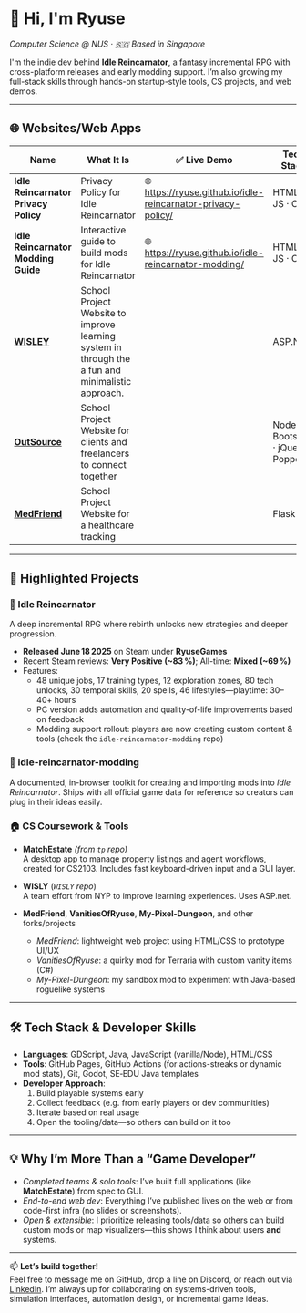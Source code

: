 # 👋 Hi, I'm **Ryuse**  
*Computer Science @ NUS · 🇸🇬 Based in Singapore*

I'm the indie dev behind **Idle Reincarnator**, a fantasy incremental RPG with cross-platform releases and early modding support. I’m also growing my full-stack skills through hands-on startup-style tools, CS projects, and web demos.

---

## 🌐 Websites/Web Apps

| Name | What It Is | ✅ Live Demo | Tech Stack |
|------|-------------|-------------|------------|
| **Idle Reincarnator Privacy Policy** | Privacy Policy for Idle Reincarnator | 🌐 https://ryuse.github.io/idle-reincarnator-privacy-policy/ | HTML · JS · CSS |
| **Idle Reincarnator Modding Guide** | Interactive guide to build mods for Idle Reincarnator | 🌐 https://ryuse.github.io/idle-reincarnator-modding/ | HTML · JS · CSS |
| **[WISLEY](https://github.com/Ryuse/WISLY)** | School Project Website to improve learning system in through the a fun and minimalistic approach.  | | ASP.NET |
| **[OutSource](https://github.com/JDesignEra/outsource)** | School Project Website for clients and freelancers to connect together | | Node.js · Bootstrap · jQuery · Popper.js|
| **[MedFriend](https://github.com/Ryuse/MedFriend)** | School Project Website for a healthcare tracking | | Flask |

---

## 🚀 Highlighted Projects

### 🧙 Idle Reincarnator  
A deep incremental RPG where rebirth unlocks new strategies and deeper progression.  
- **Released June 18 2025** on Steam under **RyuseGames**
- Recent Steam reviews: **Very Positive (~83 %)**; All-time: **Mixed (~69 %)**
- Features:
  - 48 unique jobs, 17 training types, 12 exploration zones, 80 tech unlocks, 30 temporal skills, 20 spells, 46 lifestyles—playtime: 30–40+ hours 
  - PC version adds automation and quality-of-life improvements based on feedback
  - Modding support rollout: players are now creating custom content & tools (check the `idle-reincarnator-modding` repo)

### 🔧 idle-reincarnator-modding  
A documented, in-browser toolkit for creating and importing mods into *Idle Reincarnator*. Ships with all official game data for reference so creators can plug in their ideas easily.

### 🏠 CS Coursework & Tools

- **MatchEstate** *(from `tp` repo)*  
  A desktop app to manage property listings and agent workflows, created for CS2103. Includes fast keyboard-driven input and a GUI layer.

- **WISLY** (*`WISLY` repo*)  
  A team effort from NYP to improve learning experiences. Uses ASP.net.
  
- **MedFriend**, **VanitiesOfRyuse**, **My-Pixel-Dungeon**, and other forks/projects  
  - *MedFriend*: lightweight web project using HTML/CSS to prototype UI/UX  
  - *VanitiesOfRyuse*: a quirky mod for Terraria with custom vanity items (C#)  
  - *My-Pixel-Dungeon*: my sandbox mod to experiment with Java-based roguelike systems

---

## 🛠 Tech Stack & Developer Skills

- **Languages**: GDScript, Java, JavaScript (vanilla/Node), HTML/CSS  
- **Tools**: GitHub Pages, GitHub Actions (for actions-streaks or dynamic mod stats), Git, Godot, SE‑EDU Java templates  
- **Developer Approach**:
  1. Build playable systems early  
  2. Collect feedback (e.g. from early players or dev communities)  
  3. Iterate based on real usage  
  4. Open the tooling/data—so others can build on it too  

---

## 💡 Why I’m More Than a “Game Developer”

- *Completed teams & solo tools*: I’ve built full applications (like **MatchEstate**) from spec to GUI.  
- *End-to-end web dev*: Everything I’ve published lives on the web or from code-first infra (no slides or screenshots).  
- *Open & extensible*: I prioritize releasing tools/data so others can build custom mods or map visualizers—this shows I think about users **and** systems.

---

📫 **Let’s build together!**  
Feel free to message me on GitHub, drop a line on Discord, or reach out via [LinkedIn](https://linkedin.com/in/lemuel-censon). I’m always up for collaborating on systems-driven tools, simulation interfaces, automation design, or incremental game ideas.
